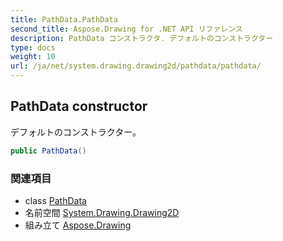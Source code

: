```yaml
---
title: PathData.PathData
second_title: Aspose.Drawing for .NET API リファレンス
description: PathData コンストラクタ. デフォルトのコンストラクター
type: docs
weight: 10
url: /ja/net/system.drawing.drawing2d/pathdata/pathdata/
---
```

## PathData constructor

デフォルトのコンストラクター。

```csharp
public PathData()
```

### 関連項目

* class [PathData](../)
* 名前空間 [System.Drawing.Drawing2D](../../pathdata/)
* 組み立て [Aspose.Drawing](../../../)


